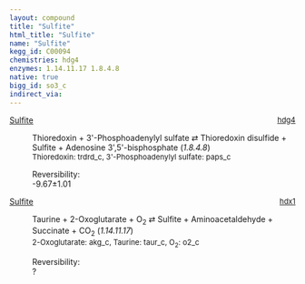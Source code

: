 ```yaml
---
layout: compound
title: "Sulfite"
html_title: "Sulfite"
name: "Sulfite"
kegg_id: C00094
chemistries: hdg4
enzymes: 1.14.11.17 1.8.4.8
native: true
bigg_id: so3_c
indirect_via:
---
```

<dl><dt class='rs-product'><a href='{{ site.url }}{{ site.baseurl }}/compounds/C00094' class='link-dark' data-bs-toggle='tooltip' data-bs-html='true' data-bs-title='KEGG: C00094'>Sulfite</a><span style='float: right; max-width: 40%'><a href='{{ site.url }}{{ site.baseurl }}/chemistries/hdg4' class='link-dark opacity-50' style='font-size: small; word-wrap: anywhere;'>hdg4</a></span></dt><dd><p>Thioredoxin + 3'-Phosphoadenylyl sulfate &#8644; Thioredoxin disulfide + Sulfite + Adenosine 3',5'-bisphosphate (<i>1.8.4.8</i>)<br /><span style='font-size: small;'><span data-bs-toggle='tooltip' data-bs-html='true' data-bs-title='KEGG: C00342'>Thioredoxin</span>: trdrd_c, <span data-bs-toggle='tooltip' data-bs-html='true' data-bs-title='KEGG: C00053'>3'-Phosphoadenylyl sulfate</span>: paps_c</span><br /><div class="reversibility_info">Reversibility: <div class="progress" style="flex-direction: row-reverse;"><div class="progress-bar bg-success" role="progressbar" style="width: 96.72%" aria-valuenow="-9.671588158110314" aria-valuemin="0" aria-valuemax="10"></div><div class="progress-bar bg-warning" role="progressbar" style="width: 10.13%" aria-valuenow="-9.671588158110314" aria-valuemin="0" aria-valuemax="10"></div></div><span>-9.67&plusmn;1.01</span><div class="progress"><div class="progress-bar bg-danger" role="progressbar" style="width: 0%" aria-valuenow="-9.671588158110314" aria-valuemin="0" aria-valuemax="10"></div></div></div></p><dl></dl></dd></dl><dl><dt class='rs-product'><a href='{{ site.url }}{{ site.baseurl }}/compounds/C00094' class='link-dark' data-bs-toggle='tooltip' data-bs-html='true' data-bs-title='KEGG: C00094'>Sulfite</a><span style='float: right; max-width: 40%'><a href='{{ site.url }}{{ site.baseurl }}/chemistries/hdx1' class='link-dark opacity-50' style='font-size: small; word-wrap: anywhere;'>hdx1</a></span></dt><dd><p>Taurine + 2-Oxoglutarate + O<sub>2</sub> &#8644; Sulfite + Aminoacetaldehyde + Succinate + CO<sub>2</sub> (<i>1.14.11.17</i>)<br /><span style='font-size: small;'><span data-bs-toggle='tooltip' data-bs-html='true' data-bs-title='KEGG: C00026'>2-Oxoglutarate</span>: akg_c, <span data-bs-toggle='tooltip' data-bs-html='true' data-bs-title='KEGG: C00245'>Taurine</span>: taur_c, <span data-bs-toggle='tooltip' data-bs-html='true' data-bs-title='KEGG: C00007'>O<sub>2</sub></span>: o2_c</span><br /><div class="reversibility_info">Reversibility: <div class="progress"><div class="progress-bar bg-light" role="progressbar" style="width: 100%" aria-valuenow="0" aria-valuemin="0" aria-valuemax="100"></div></div><span>?</span><div class="progress"><div class="progress-bar bg-light" role="progressbar" style="width: 100%" aria-valuenow="0" aria-valuemin="0" aria-valuemax="10"></div></div></div></p><dl></dl></dd></dl>